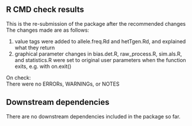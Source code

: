 ## R CMD check results

This is the re-submission of the package after the recommended changes  
The changes made are as follows:

1. value tags were added to allele.freq.Rd and hetTgen.Rd, and explained what they return
2. graphical parameter changes in bias.det.R, raw_process.R, sim.als.R, and statistics.R
were set to original user parameters when the function exits, e.g. with on.exit()


On check:  
There were no ERRORs, WARNINGs, or NOTES

## Downstream dependencies
There are no downstream dependencies included in the package so far.
  
